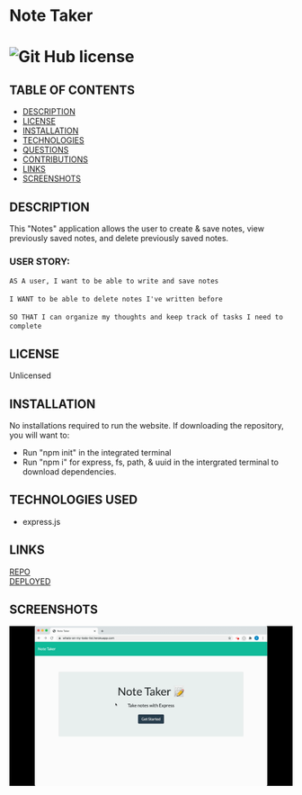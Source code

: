 #  Note Taker
# ![Git Hub license](https://img.shields.io/badge/License-Unlicensed-blue.svg)

## TABLE OF CONTENTS
- [DESCRIPTION](#DESCRIPTION)  
- [LICENSE](#LICENSE)  
- [INSTALLATION](#INSTALLATION)  
- [TECHNOLOGIES](#TECHNOLOGIES)  
- [QUESTIONS](#QUESTIONS)  
- [CONTRIBUTIONS](#CONTRIBUTIONS)
- [LINKS](#LINKS)  
- [SCREENSHOTS](#SCREENSHOTS) 

## DESCRIPTION
This "Notes" application allows the user to create & save notes, view previously saved notes, and delete previously saved notes. 

### USER STORY:  

```````````````````````
AS A user, I want to be able to write and save notes

I WANT to be able to delete notes I've written before

SO THAT I can organize my thoughts and keep track of tasks I need to complete
```````````````````````

## LICENSE
Unlicensed

## INSTALLATION
No installations required to run the website. If downloading the repository, you will want to:
- Run "npm init" in the integrated terminal
- Run "npm i" for express, fs, path, & uuid  in the intergrated terminal to download dependencies.

## TECHNOLOGIES USED  
- express.js

## LINKS   
[REPO](https://github.com/eplatvoet/Note-Taker)  
[DEPLOYED](https://whats-on-my-todo-list.herokuapp.com/notes)  

## SCREENSHOTS  
![screen castify](NoteTaker.gif)

